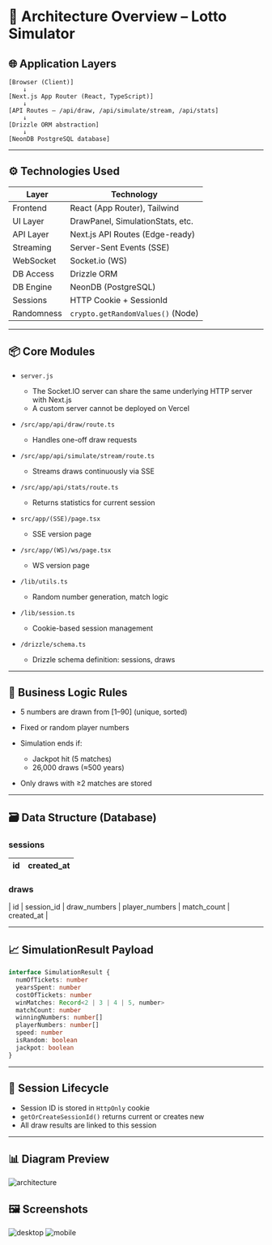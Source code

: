 # 🧱 Architecture Overview – Lotto Simulator

## 🌐 Application Layers

```text
[Browser (Client)]
    ↓
[Next.js App Router (React, TypeScript)]
    ↓
[API Routes – /api/draw, /api/simulate/stream, /api/stats]
    ↓
[Drizzle ORM abstraction]
    ↓
[NeonDB PostgreSQL database]
```

---

## ⚙️ Technologies Used

| Layer      | Technology                        |
| ---------- | --------------------------------- |
| Frontend   | React (App Router), Tailwind      |
| UI Layer   | DrawPanel, SimulationStats, etc.  |
| API Layer  | Next.js API Routes (Edge-ready)   |
| Streaming  | Server-Sent Events (SSE)          |
| WebSocket  | Socket.io (WS)                    |
| DB Access  | Drizzle ORM                       |
| DB Engine  | NeonDB (PostgreSQL)               |
| Sessions   | HTTP Cookie + SessionId           |
| Randomness | `crypto.getRandomValues()` (Node) |

---

## 📦 Core Modules

- `server.js`

  - The Socket.IO server can share the same underlying HTTP server with Next.js
  - A custom server cannot be deployed on Vercel

- `/src/app/api/draw/route.ts`

  - Handles one-off draw requests

- `/src/app/api/simulate/stream/route.ts`

  - Streams draws continuously via SSE

- `/src/app/api/stats/route.ts`

  - Returns statistics for current session

- `src/app/(SSE)/page.tsx`

  - SSE version page

- `/src/app/(WS)/ws/page.tsx`

  - WS version page

- `/lib/utils.ts`

  - Random number generation, match logic

- `/lib/session.ts`

  - Cookie-based session management

- `/drizzle/schema.ts`

  - Drizzle schema definition: sessions, draws

---

## 🧠 Business Logic Rules

- 5 numbers are drawn from \[1–90] (unique, sorted)
- Fixed or random player numbers
- Simulation ends if:

  - Jackpot hit (5 matches)
  - 26,000 draws (≈500 years)

- Only draws with ≥2 matches are stored

---

## 🗃️ Data Structure (Database)

### sessions

| id  | created_at |
| --- | ---------- |

### draws

\| id | session_id | draw_numbers | player_numbers | match_count | created_at |

---

## 📈 SimulationResult Payload

```ts
interface SimulationResult {
  numOfTickets: number
  yearsSpent: number
  costOfTickets: number
  winMatches: Record<2 | 3 | 4 | 5, number>
  matchCount: number
  winningNumbers: number[]
  playerNumbers: number[]
  speed: number
  isRandom: boolean
  jackpot: boolean
}
```

---

## 🔐 Session Lifecycle

- Session ID is stored in `HttpOnly` cookie
- `getOrCreateSessionId()` returns current or creates new
- All draw results are linked to this session

---

## 📊 Diagram Preview

![architecture](architecture.png)

## 🖼️ Screenshots

![desktop](desktop.png)
![mobile](mobile.png)
